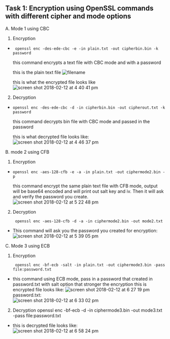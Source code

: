 Task 1: Encryption using OpenSSL commands with different cipher and mode options
----------------------------------------------------------------------------------------------------------------
A.	 Mode 1 using CBC 

1.	Encryption 
-      openssl enc -des-ede-cbc -e -in plain.txt -out cipherbin.bin -k password              
     this command encrypts a text file with CBC mode and with a password

     this is the plain text file
       ![filename](https://user-images.githubusercontent.com/36014195/36122343-010222b0-1017-11e8-9638-2e634287750f.png)
       
     this is what the encrypted file looks like     
       ![screen shot 2018-02-12 at 4 40 41 pm](https://user-images.githubusercontent.com/36014195/36122546-be277d4a-1017-11e8-8520-acf3a9d22a6a.png)

2.	Decryption
-     openssl enc -des-ede-cbc -d -in cipherbin.bin -out cipherout.txt -k password    
     this command decrypts bin file with CBC mode and passed in the password
     
     this is what decrypted file looks like:
![screen shot 2018-02-12 at 4 46 37 pm](https://user-images.githubusercontent.com/36014195/36122563-d7567e6a-1017-11e8-970c-3f8bff4e66e8.png)

B.	mode 2 using CFB
1.	Encryption
-	  openssl enc -aes-128-cfb -e -a -in plain.txt -out ciphermode2.bin -p      
     this command encrypt the same plain text file with CFB mode, output will be base64 encoded and will print out salt key and iv. Then it will ask and verify the password you create.
![screen shot 2018-02-12 at 5 22 48 pm](https://user-images.githubusercontent.com/36014195/36123893-31ec4b8a-101c-11e8-989b-c8dad68e4cb7.png) 

2.	Decryption
   
         openssl enc -aes-128-cfb -d -a -in ciphermode2.bin -out mode2.txt
- This command will ask you the password you created for encryption:
![screen shot 2018-02-12 at 5 39 05 pm](https://user-images.githubusercontent.com/36014195/36124578-8e09cf3a-101e-11e8-807f-7f3685b3653e.png)

C.	Mode 3 using ECB
1.	Encryption

         openssl enc -bf-ecb -salt -in plain.txt -out ciphermode3.bin -pass file:password.txt
- this command using ECB mode, pass in a password that created in password.txt with salt option that stronger the encryption
    this is encrypted file looks like:
![screen shot 2018-02-12 at 6 27 19 pm](https://user-images.githubusercontent.com/36014195/36125555-6cbbeb70-1022-11e8-8fe3-c357738276d6.png)                                           
password.txt:                 
![screen shot 2018-02-12 at 6 33 02 pm](https://user-images.githubusercontent.com/36014195/36125931-3196516e-1024-11e8-8848-fb8f358266bc.png)
2.	Decryption
       openssl enc -bf-ecb -d -in ciphermode3.bin -out mode3.txt -pass file:password.txt
- this is decrypted file looks like:     
![screen shot 2018-02-12 at 6 58 24 pm](https://user-images.githubusercontent.com/36014195/36126503-c99026e6-1026-11e8-8585-b49ee0479363.png)





